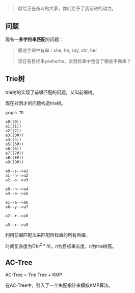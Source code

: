 # #

>   献给正在奋斗的大家，你们给予了我前进的动力。

## 问题



现有一**多字符串匹配**的问题：

>   假设字典中有串：she, he, say, shr, her
>
>   现在有目标串yasherhs，求目标串中包含了哪些字典串？

## Trie树

trie树的实现了前缀匹配的问题，又叫前缀树。

现在对刚才的问题构造trie树。

```mermaid
graph TD

a0((0))
a1((1))
a2((2))
a3((3#))
a4((4))
a5((5#))
a6((6))
a7((7#))
a8((8#))
a9((9#))

a0--s-->a1
a1--h-->a2
a2--e-->a3

a0--h-->a4
a4--e-->a5

a1--a-->a6
a6--y-->a7

a2--r-->a8
			
a5--r-->a9
```



利用前缀匹配法来匹配目标串的所有后缀。

时间复杂度为$O(n^2*h)$，$n$为目标串长度，$h$为trie树高。

## AC-Tree

AC-Tree = Trie Tree + KMP

在AC-Tree中，引入了一个失配指针来模拟KMP算法。